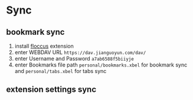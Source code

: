 # Sync

## bookmark sync

1. install [floccus](https://www.crxsoso.com/webstore/detail/fnaicdffflnofjppbagibeoednhnbjhg) extension
2. enter WEBDAV URL `https://dav.jianguoyun.com/dav/`
3. enter Username and Password `a7ab6588f5biiyje`
4. enter Bookmarks file path `personal/bookmarks.xbel` for bookmark sync and `personal/tabs.xbel` for tabs sync 



## extension settings sync



